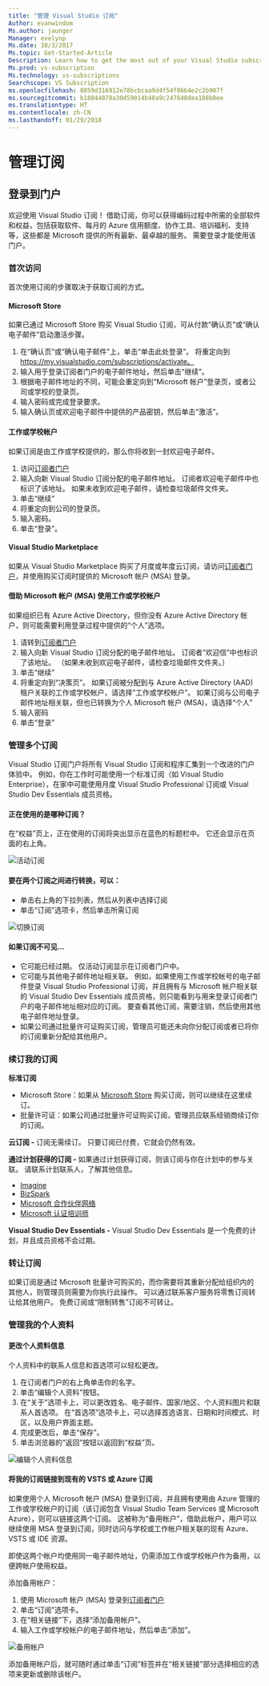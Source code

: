 ```yaml
---
title: "管理 Visual Studio 订阅"
Author: evanwindom
Ms.author: jaunger
Manager: evelynp
Ms.date: 10/3/2017
Ms.topic: Get-Started-Article
Description: Learn how to get the most out of your Visual Studio subscriptions.
Ms.prod: vs-subscription
Ms.technology: vs-subscriptions
Searchscope: VS Subscription
ms.openlocfilehash: 8059d316912e78bcbcaa9d4f54f86b4e2c2b907f
ms.sourcegitcommit: b18844078a30d59014b48a9c247848dea188b0ee
ms.translationtype: HT
ms.contentlocale: zh-CN
ms.lasthandoff: 01/29/2018
---
```

# <a name="managing-subscriptions"></a>管理订阅
## <a name="signing-in-to-the-portal"></a>登录到门户
欢迎使用 Visual Studio 订阅！  借助订阅，你可以获得编码过程中所需的全部软件和权益，包括获取软件、每月的 Azure 信用额度、协作工具、培训福利、支持等，这些都是 Microsoft 提供的所有最新、最卓越的服务。  需要登录才能使用该门户。
### <a name="first-time-access"></a>首次访问
首次使用订阅的步骤取决于获取订阅的方式。  
#### <a name="microsoft-store"></a>Microsoft Store
如果已通过 Microsoft Store 购买 Visual Studio 订阅，可从付款“确认页”或“确认电子邮件”启动激活步骤。  
1.  在“确认页”或“确认电子邮件”上，单击“单击此处登录”。  将重定向到 https://my.visualstudio.com/subscriptions/activate。
2.  输入用于登录订阅者门户的电子邮件地址，然后单击“继续”。
3.  根据电子邮件地址的不同，可能会重定向到“Microsoft 帐户”登录页，或者公司或学校的登录页。
4.  输入密码或完成登录要求。
5.  输入确认页或欢迎电子邮件中提供的产品密钥，然后单击“激活”。

#### <a name="workschool-accounts"></a>工作或学校帐户
如果订阅是由工作或学校提供的，那么你将收到一封欢迎电子邮件。  
1.  访问[订阅者门户](https://my.visualstudio.com/)
2.  输入向新 Visual Studio 订阅分配的电子邮件地址。 订阅者欢迎电子邮件中也标识了该地址。 如果未收到欢迎电子邮件，请检查垃圾邮件文件夹。
3.  单击“继续”
4.  将重定向到公司的登录页。
5.  输入密码。
6.  单击“登录”。

#### <a name="visual-studio-marketplace"></a>Visual Studio Marketplace 
如果从 Visual Studio Marketplace 购买了月度或年度云订阅，请访问[订阅者门户](https://my.visualstudio.com/)，并使用购买订阅时提供的 Microsoft 帐户 (MSA) 登录。
#### <a name="using-a-workschool-account-with-a-microsoft-account-msa"></a>借助 Microsoft 帐户 (MSA) 使用工作或学校帐户
如果组织已有 Azure Active Directory，但你没有 Azure Active Directory 帐户，则可能需要利用登录过程中提供的“个人”选项。
1.  请转到[订阅者门户](https://my.visualstudio.com)
2.  输入向新 Visual Studio 订阅分配的电子邮件地址。 订阅者“欢迎信”中也标识了该地址。  （如果未收到欢迎电子邮件，请检查垃圾邮件文件夹。）
3.  单击“继续”
4.  将重定向到“决策页”。   如果订阅被分配到与 Azure Active Directory (AAD) 租户关联的工作或学校帐户，请选择“工作或学校帐户”。  如果订阅与公司电子邮件地址相关联，但也已转换为个人 Microsoft 帐户 (MSA)，请选择“个人”
5.  输入密码
6.  单击“登录” 

### <a name="managing-multiple-subscriptions"></a>管理多个订阅
Visual Studio 订阅门户将所有 Visual Studio 订阅和程序汇集到一个改进的门户体验中。  例如，你在工作时可能使用一个标准订阅（如 Visual Studio Enterprise），在家中可能使用月度 Visual Studio Professional 订阅或 Visual Studio Dev Essentials 成员资格。 
#### <a name="which-subscription-am-i-using"></a>正在使用的是哪种订阅？
在“权益”页上，正在使用的订阅将突出显示在蓝色的标题栏中。  它还会显示在页面的右上角。

![活动订阅](_img\manage-vs-subscriptions\current-subscription-cropped.png)

#### <a name="to-switch-between-subscriptions-you-can"></a>要在两个订阅之间进行转换，可以：
- 单击右上角的下拉列表，然后从列表中选择订阅
- 单击“订阅”选项卡，然后单击所需订阅

![切换订阅](_img\manage-vs-subscriptions\change-subscription-resized.png)

#### <a name="if-your-subscription-is-not-visible"></a>如果订阅不可见...
- 它可能已经过期。  仅活动订阅显示在订阅者门户中。
- 它可能与其他电子邮件地址相关联。 例如，如果使用工作或学校帐号的电子邮件登录 Visual Studio Professional 订阅，并且拥有与 Microsoft 帐户相关联的 Visual Studio Dev Essentials 成员资格，则只能看到与用来登录订阅者门户的电子邮件地址相对应的订阅。  要查看其他订阅，需要注销，然后使用其他电子邮件地址登录。
- 如果公司通过批量许可证购买订阅，管理员可能还未向你分配订阅或者已将你的订阅重新分配给其他用户。  

### <a name="renewing-my-subscriptions"></a>续订我的订阅
**标准订阅**
- Microsoft Store：如果从 [Microsoft Store](http://www.microsoft.com/store) 购买订阅，则可以继续在这里续订。 
- 批量许可证：如果公司通过批量许可证购买订阅，管理员应联系经销商续订你的订阅。

**云订阅 -** 订阅无需续订。  只要订阅已付费，它就会仍然有效。 

**通过计划获得的订阅 -** 如果通过计划获得订阅，则该订阅与你在计划中的参与关联。  请联系计划联系人，了解其他信息。 
- [Imagine](https://imagine.microsoft.com/about)
- [BizSpark](https://bizspark.microsoft.com/About/Offers)
- [Microsoft 合作伙伴网络](https://partner.microsoft.com/en-us)
- [Microsoft 认证培训师](https://www.microsoft.com/en-us/learning/mct-certification.aspx)

**Visual Studio Dev Essentials -** Visual Studio Dev Essentials 是一个免费的计划，并且成员资格不会过期。  

### <a name="transferring-subscriptions"></a>转让订阅
如果订阅是通过 Microsoft 批量许可购买的，而你需要将其重新分配给组织内的其他人，则管理员则需要为你执行此操作。 可以通过联系客户服务将零售订阅转让给其他用户。  免费订阅或“限制转售”订阅不可转让。 


### <a name="managing-my-profile"></a>管理我的个人资料

#### <a name="changing-profile-information"></a>更改个人资料信息
个人资料中的联系人信息和首选项可以轻松更改。  
1.  在订阅者门户的右上角单击你的名字。
2.  单击“编辑个人资料”按钮。
3.  在“关于”选项卡上，可以更改姓名、电子邮件、国家/地区、个人资料图片和联系人首选项。  在“首选项”选项卡上，可以选择首选语言、日期和时间模式、时区，以及用户界面主题。  
4.  完成更改后，单击“保存”。 
5.  单击浏览器的“返回”按钮以返回到“权益”页。 

![编辑个人资料信息](_img\manage-vs-subscriptions\edit-profile-resized.png)

#### <a name="linking-my-subscription-to-existing-vsts-or-azure-subscriptions"></a>将我的订阅链接到现有的 VSTS 或 Azure 订阅
如果使用个人 Microsoft 帐户 (MSA) 登录到订阅，并且拥有使用由 Azure 管理的工作或学校帐户的订阅（该订阅包含 Visual Studio Team Services 或 Microsoft Azure），则可以链接这两个订阅。 这被称为“备用帐户”，借助此帐户，用户可以继续使用 MSA 登录到订阅，同时访问与学校或工作帐户相关联的现有 Azure、VSTS 或 IDE 资源。 

即使这两个帐户均使用同一电子邮件地址，仍需添加工作或学校帐户作为备用，以便跨帐户使用权益。 

添加备用帐户：
1. 使用 Microsoft 帐户 (MSA) 登录到[订阅者门户](https://my.visualstudio.com)
2. 单击“订阅”选项卡。
3. 在“相关链接”下，选择“添加备用帐户”。
4. 输入工作或学校帐户的电子邮件地址，然后单击“添加”。 

![备用帐户](_img\manage-vs-subscriptions\alternate-account-resized.png)

添加备用帐户后，就可随时通过单击“订阅”标签并在“相关链接”部分选择相应的选项来更新或删除该帐户。  
